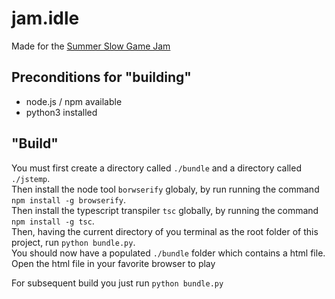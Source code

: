 # jam.idle

Made for the [Summer Slow Game Jam](https://itch.io/jam/ssjidle)  

## Preconditions for "building"
* node.js / npm available
* python3 installed

## "Build"

You must first create a directory called `./bundle` and a directory called `./jstemp`.  
Then install the node tool `borwserify` globaly, by run running the command `npm install -g browserify`.  
Then install the typescript transpiler `tsc` globally, by running the command `npm install -g tsc`.  
Then, having the current directory of you terminal as the root folder of this project, run `python bundle.py`.  
You should now have a populated `./bundle` folder which contains a html file. Open the html file in your favorite browser to play

For subsequent build you just run `python bundle.py`
